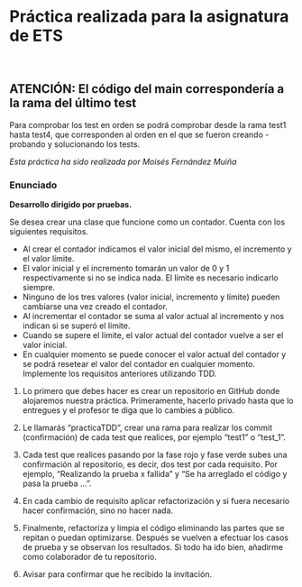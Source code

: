 # Práctica realizada para la asignatura de ETS

<br>

## ATENCIÓN: El código del main correspondería a la rama del último test

Para comprobar los test en orden se podrá comprobar desde la rama test1 hasta test4, que corresponden al orden en el que se fueron creando - probando y solucionando los tests.

_Esta práctica ha sido realizada por Moisés Fernández Muiña_

<h3>Enunciado</h3>

**Desarrollo dirigido por pruebas.**

Se desea crear una clase que funcione como un contador. Cuenta con los siguientes requisitos.
  - Al crear el contador indicamos el valor inicial del mismo, el incremento y el valor límite.
  - El valor inicial y el incremento tomarán un valor de 0 y 1 respectivamente si no se indica nada. El límite es necesario indicarlo siempre.
  - Ninguno de los tres valores (valor inicial, incremento y límite) pueden cambiarse una vez creado el contador.
  - Al incrementar el contador se suma al valor actual al incremento y nos indican si se superó el límite.
  - Cuando se supere el límite, el valor actual del contador vuelve a ser el valor inicial.
  - En cualquier momento se puede conocer el valor actual del contador y se podrá resetear el valor del contador en cualquier momento. 
    Implemente los requisitos anteriores utilizando TDD.

1. Lo primero que debes hacer es crear un repositorio en GitHub donde alojaremos nuestra práctica.
Primeramente, hacerlo privado hasta que lo entregues y el profesor te diga que lo cambies a
público.

2. Le llamarás “practicaTDD”, crear una rama para realizar los commit (confirmación) de cada test
que realices, por ejemplo “test1” o “test_1”.

3. Cada test que realices pasando por la fase rojo y fase verde subes una confirmación al repositorio,
es decir, dos test por cada requisito. Por ejemplo, “Realizando la prueba x fallida” y “Se ha
arreglado el código y pasa la prueba ...”.

4. En cada cambio de requisito aplicar refactorización y si fuera necesario hacer confirmación, sino
no hacer nada.

5. Finalmente, refactoriza y limpia el código eliminando las partes que se repitan o puedan
optimizarse. Después se vuelven a efectuar los casos de prueba y se observan los resultados. Si
todo ha ido bien, añadirme como colaborador de tu repositorio.

6. Avisar para confirmar que he recibido la invitación.

